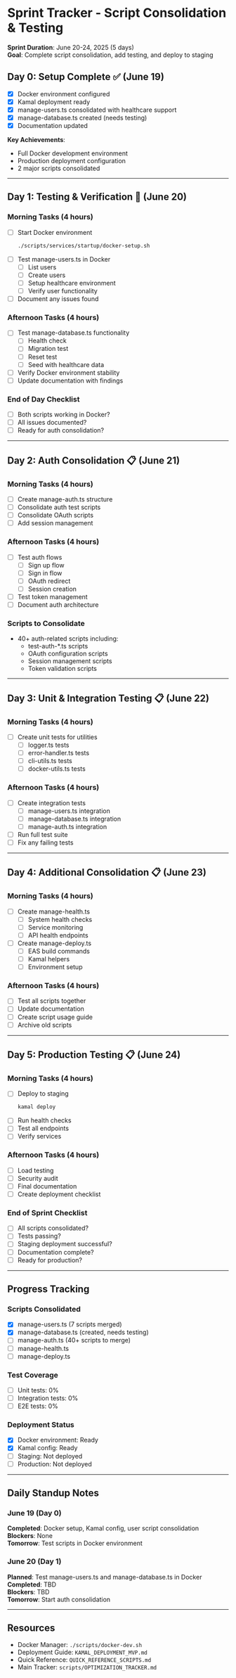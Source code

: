 # Sprint Tracker - Script Consolidation & Testing
**Sprint Duration**: June 20-24, 2025 (5 days)  
**Goal**: Complete script consolidation, add testing, and deploy to staging

## Day 0: Setup Complete ✅ (June 19)
- [x] Docker environment configured
- [x] Kamal deployment ready
- [x] manage-users.ts consolidated with healthcare support
- [x] manage-database.ts created (needs testing)
- [x] Documentation updated

**Key Achievements**:
- Full Docker development environment
- Production deployment configuration
- 2 major scripts consolidated

---

## Day 1: Testing & Verification 🔄 (June 20)

### Morning Tasks (4 hours)
- [ ] Start Docker environment
  ```bash
  ./scripts/services/startup/docker-setup.sh
  ```
- [ ] Test manage-users.ts in Docker
  - [ ] List users
  - [ ] Create users
  - [ ] Setup healthcare environment
  - [ ] Verify user functionality
- [ ] Document any issues found

### Afternoon Tasks (4 hours)
- [ ] Test manage-database.ts functionality
  - [ ] Health check
  - [ ] Migration test
  - [ ] Reset test
  - [ ] Seed with healthcare data
- [ ] Verify Docker environment stability
- [ ] Update documentation with findings

### End of Day Checklist
- [ ] Both scripts working in Docker?
- [ ] All issues documented?
- [ ] Ready for auth consolidation?

---

## Day 2: Auth Consolidation 📋 (June 21)

### Morning Tasks (4 hours)
- [ ] Create manage-auth.ts structure
- [ ] Consolidate auth test scripts
- [ ] Consolidate OAuth scripts
- [ ] Add session management

### Afternoon Tasks (4 hours)
- [ ] Test auth flows
  - [ ] Sign up flow
  - [ ] Sign in flow
  - [ ] OAuth redirect
  - [ ] Session creation
- [ ] Test token management
- [ ] Document auth architecture

### Scripts to Consolidate
- 40+ auth-related scripts including:
  - test-auth-*.ts scripts
  - OAuth configuration scripts
  - Session management scripts
  - Token validation scripts

---

## Day 3: Unit & Integration Testing 📋 (June 22)

### Morning Tasks (4 hours)
- [ ] Create unit tests for utilities
  - [ ] logger.ts tests
  - [ ] error-handler.ts tests
  - [ ] cli-utils.ts tests
  - [ ] docker-utils.ts tests

### Afternoon Tasks (4 hours)
- [ ] Create integration tests
  - [ ] manage-users.ts integration
  - [ ] manage-database.ts integration
  - [ ] manage-auth.ts integration
- [ ] Run full test suite
- [ ] Fix any failing tests

---

## Day 4: Additional Consolidation 📋 (June 23)

### Morning Tasks (4 hours)
- [ ] Create manage-health.ts
  - [ ] System health checks
  - [ ] Service monitoring
  - [ ] API health endpoints
- [ ] Create manage-deploy.ts
  - [ ] EAS build commands
  - [ ] Kamal helpers
  - [ ] Environment setup

### Afternoon Tasks (4 hours)
- [ ] Test all scripts together
- [ ] Update documentation
- [ ] Create script usage guide
- [ ] Archive old scripts

---

## Day 5: Production Testing 📋 (June 24)

### Morning Tasks (4 hours)
- [ ] Deploy to staging
  ```bash
  kamal deploy
  ```
- [ ] Run health checks
- [ ] Test all endpoints
- [ ] Verify services

### Afternoon Tasks (4 hours)
- [ ] Load testing
- [ ] Security audit
- [ ] Final documentation
- [ ] Create deployment checklist

### End of Sprint Checklist
- [ ] All scripts consolidated?
- [ ] Tests passing?
- [ ] Staging deployment successful?
- [ ] Documentation complete?
- [ ] Ready for production?

---

## Progress Tracking

### Scripts Consolidated
- [x] manage-users.ts (7 scripts merged)
- [x] manage-database.ts (created, needs testing)
- [ ] manage-auth.ts (40+ scripts to merge)
- [ ] manage-health.ts
- [ ] manage-deploy.ts

### Test Coverage
- [ ] Unit tests: 0%
- [ ] Integration tests: 0%
- [ ] E2E tests: 0%

### Deployment Status
- [x] Docker environment: Ready
- [x] Kamal config: Ready
- [ ] Staging: Not deployed
- [ ] Production: Not deployed

---

## Daily Standup Notes

### June 19 (Day 0)
**Completed**: Docker setup, Kamal config, user script consolidation  
**Blockers**: None  
**Tomorrow**: Test scripts in Docker environment

### June 20 (Day 1)
**Planned**: Test manage-users.ts and manage-database.ts in Docker  
**Completed**: TBD  
**Blockers**: TBD  
**Tomorrow**: Start auth consolidation

---

## Resources
- Docker Manager: `./scripts/docker-dev.sh`
- Deployment Guide: `KAMAL_DEPLOYMENT_MVP.md`
- Quick Reference: `QUICK_REFERENCE_SCRIPTS.md`
- Main Tracker: `scripts/OPTIMIZATION_TRACKER.md`